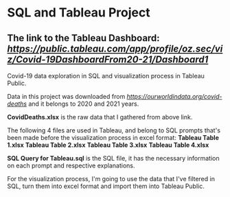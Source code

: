 # SQL and Tableau Project
## The link to the Tableau Dashboard: *https://public.tableau.com/app/profile/oz.sec/viz/Covid-19DashboardFrom20-21/Dashboard1*

Covid-19 data exploration in SQL and visualization process in Tableau Public.

Data in this project was downloaded from *https://ourworldindata.org/covid-deaths* and it belongs to 2020 and 2021 years.

**CovidDeaths.xlsx** is the raw data that I gathered from above link.

The following 4 files are used in Tableau, and belong to SQL prompts that's been made before the visualization process in excel format:
**Tableau Table 1.xlsx**
**Tableau Table 2.xlsx**
**Tableau Table 3.xlsx**
**Tableau Table 4.xlsx**

**SQL Query for Tableau.sql** is the SQL file, it has the necessary information on each prompt and respective explanations.


For the visualization process, I'm going to use the data that I've filtered in SQL, turn them into excel format and import them into Tableau Public. 
